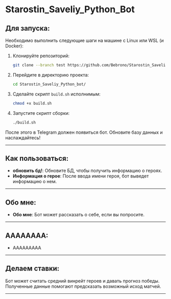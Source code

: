 # Starostin_Saveliy_Python_Bot

## Для запуска:

Необходимо выполнить следующие шаги на машине с Linux или WSL (и Docker):

1. Клонируйте репозиторий:
    ```bash
    git clone --branch test https://github.com/Bebrono/Starostin_Saveliy_Python_bot.git
    ```

2. Перейдите в директорию проекта:
    ```bash
    cd Starostin_Saveliy_Python_bot/
    ```

3. Сделайте скрипт `build.sh` исполнимым:
    ```bash
    chmod +x build.sh
    ```

4. Запустите скрипт сборки:
    ```bash
    ./build.sh
    ```

После этого в Telegram должен появиться бот. Обновите базу данных и наслаждайтесь!

---

## Как пользоваться:

- **обновить бд!**: Обновите БД, чтобы получить информацию о героях.
- **Информация о герое**: После ввода имени героя, бот выведет информацию о нем.


---
## Обо мне:

- **Обо мне**: Бот может рассказать о себе, если вы попросите.

---

## AAAAAAAA:

- AAAAAAAAA

---

## Делаем ставки:

Бот может считать средний винрейт героев и давать прогноз победы. Полученные данные помогают предсказать возможный исход матчей.

---
